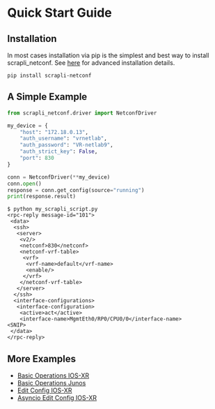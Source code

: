 # Quick Start Guide


## Installation

In most cases installation via pip is the simplest and best way to install scrapli_netconf.
See [here](/user_guide/installation) for advanced installation details.

```
pip install scrapli-netconf
```


## A Simple Example

```python
from scrapli_netconf.driver import NetconfDriver

my_device = {
    "host": "172.18.0.13",
    "auth_username": "vrnetlab",
    "auth_password": "VR-netlab9",
    "auth_strict_key": False,
    "port": 830
}

conn = NetconfDriver(**my_device)
conn.open()
response = conn.get_config(source="running")
print(response.result)
```

```
$ python my_scrapli_script.py
<rpc-reply message-id="101">
 <data>
  <ssh>
   <server>
    <v2/>
    <netconf>830</netconf>
    <netconf-vrf-table>
     <vrf>
      <vrf-name>default</vrf-name>
      <enable/>
     </vrf>
    </netconf-vrf-table>
   </server>
  </ssh>
  <interface-configurations>
   <interface-configuration>
    <active>act</active>
    <interface-name>MgmtEth0/RP0/CPU0/0</interface-name>
<SNIP>
 </data>
</rpc-reply>
```


## More Examples

- [Basic Operations IOS-XR](https://github.com/scrapli/scrapli_netconf/blob/master/examples/basic_usage/basic_usage_iosxr.py)
- [Basic Operations Junos](https://github.com/scrapli/scrapli_netconf/blob/master/examples/basic_usage/basic_usage_junos.py)
- [Edit Config IOS-XR](https://github.com/scrapli/scrapli_netconf/blob/master/examples/edit_config/edit_config_iosxr.py)
- [Asyncio Edit Config IOS-XR](https://github.com/scrapli/scrapli_netconf/blob/master/examples/edit_config/async_edit_config_iosxr.py)

